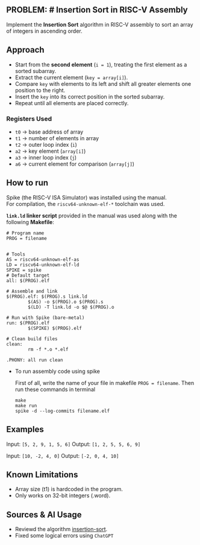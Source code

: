 ## PROBLEM: # Insertion Sort in RISC-V Assembly

Implement the **Insertion Sort** algorithm in RISC-V assembly to sort an array of integers in ascending order.  

## Approach  
- Start from the **second element** (`i = 1`), treating the first element as a sorted subarray.  
- Extract the current element (`key = array[i]`).  
- Compare `key` with elements to its left and shift all greater elements one position to the right.  
- Insert the `key` into its correct position in the sorted subarray.  
- Repeat until all elements are placed correctly.  

### Registers Used  
- `t0` → base address of array  
- `t1` → number of elements in array  
- `t2` → outer loop index (`i`)  
- `a2` → key element (`array[i]`)  
- `a3` → inner loop index (`j`)  
- `a6` → current element for comparison (`array[j]`) 

## How to run
Spike (the RISC-V ISA Simulator) was installed using the manual.  
For compilation, the `riscv64-unknown-elf-*` toolchain was used.

**`link.ld` linker script** provided in the manual was used along with the following **Makefile**:
```
# Program name
PROG = filename


# Tools
AS = riscv64-unknown-elf-as
LD = riscv64-unknown-elf-ld
SPIKE = spike
# Default target
all: $(PROG).elf

# Assemble and link
$(PROG).elf: $(PROG).s link.ld
        $(AS) -o $(PROG).o $(PROG).s
        $(LD) -T link.ld -o $@ $(PROG).o

# Run with Spike (bare-metal)
run: $(PROG).elf
        $(SPIKE) $(PROG).elf

# Clean build files
clean:
        rm -f *.o *.elf

.PHONY: all run clean
```
- To run assembly code using spike
  
  First of all, write the name of your file in makefile
  `PROG = filename`. 
  Then run these commands in terminal
  ```
  make
  make run
  spike -d --log-commits filename.elf
  ```

## Examples

Input: `[5, 2, 9, 1, 5, 6]`
Output: `[1, 2, 5, 5, 6, 9]`

Input: `[10, -2, 4, 0]`
Output: `[-2, 0, 4, 10]`

## Known Limitations

- Array size (t1) is hardcoded in the program.
- Only works on 32-bit integers (.word).

## Sources & AI Usage
- Reviewd the algorithm [insertion-sort](https://www.geeksforgeeks.org/dsa/insertion-sort-algorithm/).
- Fixed some logical errors using `ChatGPT`

